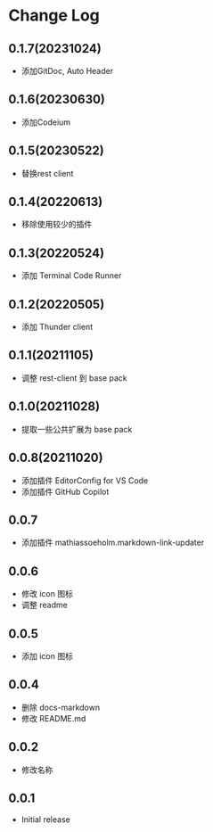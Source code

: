 # Change Log

## 0.1.7(20231024)

- 添加GitDoc, Auto Header

## 0.1.6(20230630)

- 添加Codeium

## 0.1.5(20230522)

- 替换rest client

## 0.1.4(20220613)

- 移除使用较少的插件

## 0.1.3(20220524)

- 添加 Terminal Code Runner

## 0.1.2(20220505)

- 添加 Thunder client

## 0.1.1(20211105)

- 调整 rest-client 到 base pack

## 0.1.0(20211028)

- 提取一些公共扩展为 base pack

## 0.0.8(20211020)

- 添加插件 EditorConfig for VS Code
- 添加插件 GitHub Copilot

## 0.0.7

- 添加插件 mathiassoeholm.markdown-link-updater

## 0.0.6

- 修改 icon 图标
- 调整 readme

## 0.0.5

- 添加 icon 图标

## 0.0.4

- 删除 docs-markdown
- 修改 README.md

## 0.0.2

- 修改名称

## 0.0.1

- Initial release
